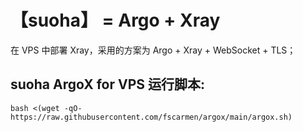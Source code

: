 # 【suoha】 = Argo + Xray
在 VPS 中部署 Xray，采用的方案为 Argo + Xray + WebSocket + TLS；
## suoha  ArgoX for VPS 运行脚本:

```
bash <(wget -qO- https://raw.githubusercontent.com/fscarmen/argox/main/argox.sh)
```
